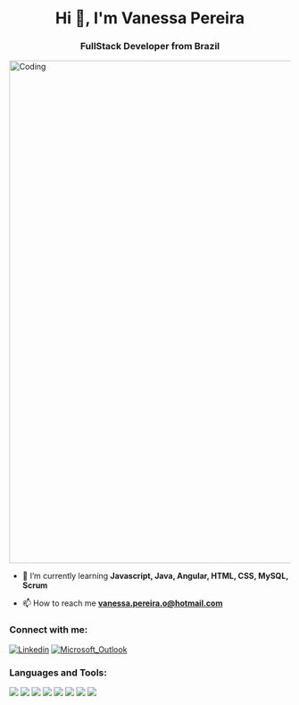 <h1 align="center">Hi 👋, I'm Vanessa Pereira</h1>
<h3 align="center">FullStack Developer from Brazil</h3>
<img alt="Coding" align="center" width="900" src="https://media0.giphy.com/media/v1.Y2lkPTc5MGI3NjExeTlwMXQzZjhyczRhNW1yZDc4cWdmeHBudG1qYWRvc3NhMGNva2N1ayZlcD12MV9pbnRlcm5hbF9naWZfYnlfaWQmY3Q9Zw/P3ATe4pn9KFJBTIzDH/giphy.gif">

- 🌱 I’m currently learning **Javascript, Java, Angular, HTML, CSS, MySQL, Scrum**

- 📫 How to reach me **vanessa.pereira.o@hotmail.com**

<h3 align="left">Connect with me:</h3>
<p align="left">
<span><a href="https://www.linkedin.com/in/vanessa-pereira-o/"><img src="https://img.shields.io/badge/LinkedIn-0077B5?style=for-the-badge&logo=linkedin&logoColor=white" alt="Linkedin"/></a></span>
<span><a href="mailto:vanessa.pereira.o@hotmail.com"><img href="https://img.shields.io/badge/Microsoft_Outlook-0078D4?style=for-the-badge&logo=microsoft-outlook&logoColor=white" alt="Microsoft_Outlook"/></a></span>
</p>

<h3 align="left">Languages and Tools:</h3>
<span><img src="https://img.shields.io/badge/Java-ED8B00?style=for-the-badge&logo=openjdk&logoColor=white"/></span>
<span><img src="https://img.shields.io/badge/Spring-6DB33F?style=for-the-badge&logo=spring&logoColor=white"/></span>
<span><img src="https://img.shields.io/badge/MySQL-00000F?style=for-the-badge&logo=mysql&logoColor=white"/></span>
<span><img src="https://img.shields.io/badge/JavaScript-323330?style=for-the-badge&logo=javascript&logoColor=F7DF1E"/></span>
<span><img src="https://img.shields.io/badge/Node.js-43853D?style=for-the-badge&logo=node.js&logoColor=white"/></span>
<span><img src="https://img.shields.io/badge/HTML5-E34F26?style=for-the-badge&logo=html5&logoColor=white"/></span>
<span><img src="https://img.shields.io/badge/CSS3-1572B6?style=for-the-badge&logo=css3&logoColor=white"/></span>
<span><img src="https://img.shields.io/badge/GIT-E44C30?style=for-the-badge&logo=git&logoColor=white"/></span>
